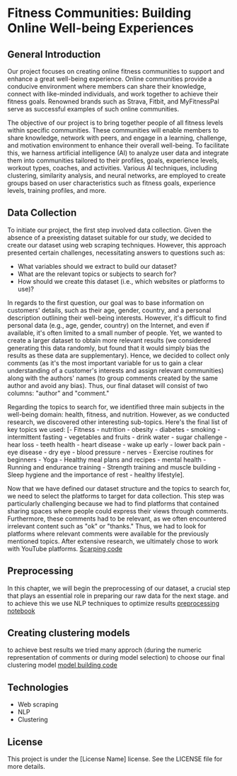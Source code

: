 # Fitness Communities: Building Online Well-being Experiences

## General Introduction

Our project focuses on creating online fitness communities to support and enhance a great well-being experience. Online communities provide a conducive environment where members can share their knowledge, connect with like-minded individuals, and work together to achieve their fitness goals. Renowned brands such as Strava, Fitbit, and MyFitnessPal serve as successful examples of such online communities.

The objective of our project is to bring together people of all fitness levels within specific communities. These communities will enable members to share knowledge, network with peers, and engage in a learning, challenge, and motivation environment to enhance their overall well-being. To facilitate this, we harness artificial intelligence (AI) to analyze user data and integrate them into communities tailored to their profiles, goals, experience levels, workout types, coaches, and activities. Various AI techniques, including clustering, similarity analysis, and neural networks, are employed to create groups based on user characteristics such as fitness goals, experience levels, training profiles, and more.

## Data Collection

To initiate our project, the first step involved data collection. Given the absence of a preexisting dataset suitable for our study, we decided to create our dataset using web scraping techniques. However, this approach presented certain challenges, necessitating answers to questions such as:
- What variables should we extract to build our dataset?
- What are the relevant topics or subjects to search for?
- How should we create this dataset (i.e., which websites or platforms to use)?

In regards to the first question, our goal was to base information on customers' details, such as their age, gender, country, and a personal description outlining their well-being interests. However, it's difficult to find personal data (e.g., age, gender, country) on the Internet, and even if available, it's often limited to a small number of people. Yet, we wanted to create a larger dataset to obtain more relevant results (we considered generating this data randomly, but found that it would simply bias the results as these data are supplementary). Hence, we decided to collect only comments (as it's the most important variable for us to gain a clear understanding of a customer's interests and assign relevant communities) along with the authors' names (to group comments created by the same author and avoid any bias). Thus, our final dataset will consist of two columns: "author" and "comment."

Regarding the topics to search for, we identified three main subjects in the well-being domain: health, fitness, and nutrition. However, as we conducted research, we discovered other interesting sub-topics. Here's the final list of key topics we used: [- Fitness - nutrition - obesity - diabetes - smoking - intermittent fasting - vegetables and fruits - drink water - sugar challenge - hear loss - teeth health - heart disease - wake up early - lower back pain - eye disease - dry eye - blood pressure - nerves - Exercise routines for beginners - Yoga - Healthy meal plans and recipes - mental health - Running and endurance training - Strength training and muscle building - Sleep hygiene and the importance of rest - healthy lifestyle].

Now that we have defined our dataset structure and the topics to search for, we need to select the platforms to target for data collection. This step was particularly challenging because we had to find platforms that contained sharing spaces where people could express their views through comments. Furthermore, these comments had to be relevant, as we often encountered irrelevant content such as "ok" or "thanks." Thus, we had to look for platforms where relevant comments were available for the previously mentioned topics. After extensive research, we ultimately chose to work with YouTube platforms.
[Scarping code](https://github.com/yassine-saoud/virtual_communities/blob/main/v_scrap.ipynb)

## Preprocessing

In this chapter, we will begin the preprocessing of our dataset, a crucial step that plays an essential role in preparing our raw data for the next stage.
and to achieve this we use NLP techniques to optimize results
[preprocessing notebook](https://github.com/yassine-saoud/virtual_communities/blob/main/preprocessing.ipynb)

## Creating clustering models

to achieve best results we tried many approch (during the numeric representation of comments or during model selection) to choose our final clustering model
[model building code](https://github.com/yassine-saoud/virtual_communities/blob/main/pfa.ipynb)

## Technologies

- Web scraping
- NLP
- Clustering

## License

This project is under the [License Name] license. See the LICENSE file for more details.
